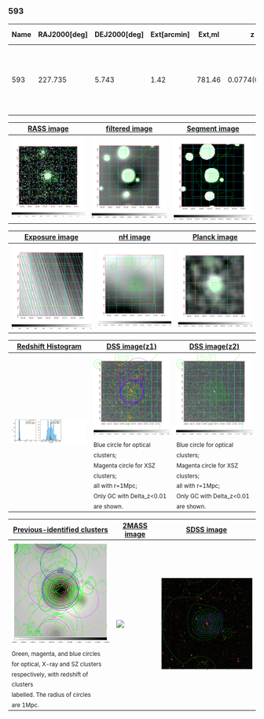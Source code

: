 <div STYLE="page-break-after: always;"></div>

### 593

|Name|RAJ2000[deg]|DEJ2000[deg] |Ext[arcmin]| Ext,ml | z | z_src| C|GC(XSZ,Delta_z<0.01)| GC(OPT,Delta_z<0.01)|GC| R_sig[arcmin] | R500[arcmin] | R500[Mpc]| CRsig[c/s] | CR500[c/s] |L500[1E44 erg/s]|F500[1E-12 erg/s/cm^2]| M500[1E14 Msun]|Tx[keV]|Cnt_sig|Beta|Rc[arcmin]|Comment|Alias|
|---|---|---|---|---|---|------|---|--------|---------|----------|---|---|---|---|---|---|---|---|---|---|---|---|---|---|
|593| 227.735| 5.743| 1.42| 781.46| 0.0774(0.005)| z1, z_xsz| B| L03, MCXC, PSZ2, Tar, XB| A, N, W| A, C, F20, L03, MCXC, N, PSZ2, Tar, W, XB| 26.181| 16.199| 1.424| 3.082(0.121)| 2.900(0.114)| 8.244(0.111)| 55.977(0.751)| 8.84(0.06)| 8.42(0.03)| 1295.3| 0.734(-0.022+0.025)| 2.600(-0.169+0.179)| -| k098|

|[RASS image](../image/593/593_img.pdf)|[filtered image](../image/593/593_fil.pdf)|[Segment image](../image/593/593_seg.pdf)|
|-------------------|--------------------|-------------------|
| <img src="../image/593/593_img.png" width="300">  | <img src="../image/593/593_fil.png" width="300">   | <img src="../image/593/593_seg.png" width="300">  |

|[Exposure image](../image/593/593_mex.pdf)| [nH image](../image/593/593_nh.pdf)| [Planck image](../image/593/593_p.pdf)|
|-------------------|--------------------|-------------------|
|<img src="../image/593/593_mex.png" width="300">   | <img src="../image/593/593_nh.png" width="300">    | <img src="../image/593/593_p.png" width="300"> |

|[Redshift Histogram](../image/593/593_zg.pdf) | [DSS image(z1)](../image/593/593_dss_z1.pdf)      |  [DSS image(z2)](../image/593/593_dss_z2.pdf)    |
|-------------------|--------------------|-------------------|
|<img src="../image/593/593_zg.png" width="300"> |<img src="../image/593/593_dss_z1.png" width="300"> <sub><br>Blue circle for optical clusters; <br>Magenta circle for XSZ clusters; <br>all with r=1Mpc; <br>Only GC with Delta_z<0.01 are shown. </sub>| <img src="../image/593/593_dss_z2.png" width="300"><sub><br>Blue circle for optical clusters; <br>Magenta circle for XSZ clusters; <br>all with r=1Mpc; <br>Only GC with Delta_z<0.01 are shown. </sub> |

|[Previous-identified clusters](../image/593/593_gc.pdf) | [2MASS image](../image/593/593_2mass.pdf)      |[SDSS image](../image/593/593_sdss.pdf)   |
|-------------------|-------------------|-------------------|
|<img src=../image/593/593_gc.png width="300"> <br><sub>Green, magenta, and blue circles <br>for optical, X-ray and SZ clusters <br>respectively, with redshift of clusters <br>labelled. The radius of circles <br>are 1Mpc.</sub>|<img src="../image/593/593_2mass.png" width="300">  | <img src="../image/593/593_sdss.png" width="300">  |




